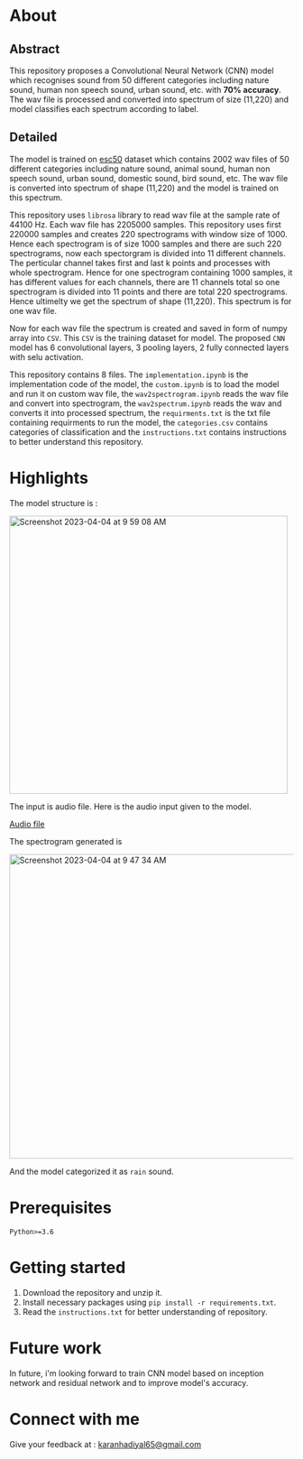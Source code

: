 # About

## Abstract

This repository proposes a Convolutional Neural Network (CNN) model which recognises sound from 50 different categories including nature sound, human non speech sound, urban sound, etc. with **70% accuracy**. The wav file is processed and converted into spectrum of size (11,220) and model classifies each spectrum according to label.

## Detailed

The model is trained on [esc50]("https://www.kaggle.com/datasets/mmoreaux/environmental-sound-classification-50") dataset which contains 2002 wav files of 50 different categories including nature sound, animal sound, human non speech sound, urban sound, domestic sound, bird sound, etc. The wav file is converted into spectrum of shape (11,220) and the model is trained on this spectrum.

This repository uses `librosa` library to read wav file at the sample rate of 44100 Hz. Each wav file has 2205000 samples. This repository uses first 220000 samples and creates 220 spectrograms with window size of 1000. Hence each spectrogram is of size 1000 samples and there are such 220 spectrograms, now each spectorgram is divided into 11 different channels. The perticular channel takes first and last k points and processes with whole spectrogram. Hence for one spectrogram containing 1000 samples, it has different values for each channels, there are 11 channels total so one spectrogram is divided into 11 points and there are total 220 spectrograms. Hence ultimelty we get the spectrum of shape (11,220). This spectrum is for one wav file.

Now for each wav file the spectrum is created and saved in form of numpy array into `CSV`. This `CSV` is the training dataset for model. The proposed `CNN` model has 6 convolutional layers, 3 pooling layers, 2 fully connected layers with selu activation.

This repository contains 8 files. The `implementation.ipynb` is the implementation code of the model, the `custom.ipynb` is to load the model and run it on custom wav file, the `wav2spectrogram.ipynb` reads the wav file and convert into spectrogram, the `wav2spectrum.ipynb` reads the wav and converts it into processed spectrum, the `requirments.txt` is the txt file containing requirments to run the model, the `categories.csv` contains categories of classification and the `instructions.txt` contains instructions to better understand this repository.

# Highlights

The model structure is : 

<img width="493" alt="Screenshot 2023-04-04 at 9 59 08 AM" src="https://user-images.githubusercontent.com/76246981/230334455-7ba1f1e5-6dd3-4af7-8930-91cf484ce1c0.png">

The input is audio file. Here is the audio input given to the model.

<a href="https://drive.google.com/drive/u/1/folders/1mW_QaB1f0xdvfTTPvoRR1k393CN_DzdC">Audio file</a>

The spectrogram generated is 

<img width="540" alt="Screenshot 2023-04-04 at 9 47 34 AM" src="https://user-images.githubusercontent.com/76246981/230334705-912799b3-9e9a-4e14-8086-a77097f2490b.png">

And the model categorized it as `rain` sound.

# Prerequisites

`Python>=3.6`

# Getting started

1. Download the repository and unzip it.
2. Install necessary packages using `pip install -r requirements.txt`.
3. Read the `instructions.txt` for better understanding of repository.

# Future work

In future, i'm looking forward to train CNN model based on inception network and residual network and to improve model's accuracy.

# Connect with me

Give your feedback at : karanhadiyal65@gmail.com
